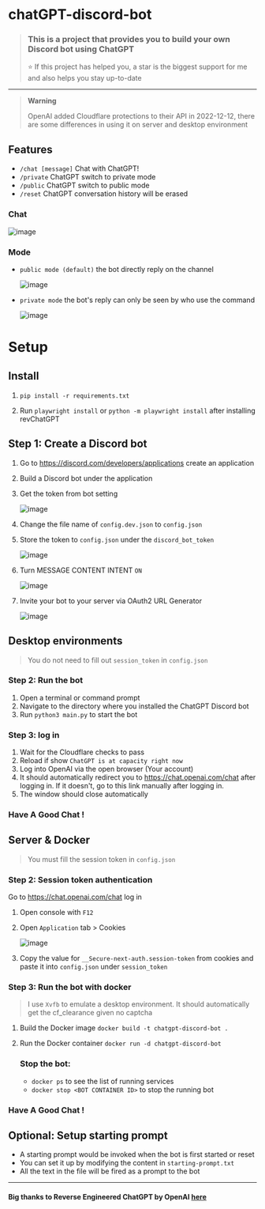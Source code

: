 # chatGPT-discord-bot

> ### This is a project that provides you to build your own Discord bot using ChatGPT
>
> ⭐️ If this project has helped you, a star is the biggest support for me and also helps you stay up-to-date 
---
> **Warning**
>
> OpenAI added Cloudflare protections to their API in 2022-12-12, there are some differences in using it on server and desktop environment

## Features

* `/chat [message]` Chat with ChatGPT!
* `/private` ChatGPT switch to private mode
* `/public`  ChatGPT switch to public  mode
* `/reset`   ChatGPT conversation history will be erased

### Chat

![image](https://user-images.githubusercontent.com/89479282/206497774-47d960cd-1aeb-4fba-9af5-1f9d6ff41f00.gif)

### Mode

* `public mode (default)`  the bot directly reply on the channel

  ![image](https://user-images.githubusercontent.com/89479282/206565977-d7c5d405-fdb4-4202-bbdd-715b7c8e8415.gif)
* `private mode` the bot's reply can only be seen by who use the command

  ![image](https://user-images.githubusercontent.com/89479282/206565873-b181e600-e793-4a94-a978-47f806b986da.gif)

# Setup

## Install

1. `pip install -r requirements.txt`

2. Run `playwright install` or `python -m playwright install` after installing revChatGPT

## Step 1: Create a Discord bot

1. Go to https://discord.com/developers/applications create an application
2. Build a Discord bot under the application
3. Get the token from bot setting

   ![image](https://user-images.githubusercontent.com/89479282/205949161-4b508c6d-19a7-49b6-b8ed-7525ddbef430.png)
4. Change the file name of `config.dev.json` to `config.json`
5. Store the token to `config.json` under the `discord_bot_token`

   ![image](https://user-images.githubusercontent.com/89479282/207357762-94234aa7-aa55-4504-8dfd-9c68ae23a826.png)
   
5. Turn MESSAGE CONTENT INTENT `ON`

   ![image](https://user-images.githubusercontent.com/89479282/205949323-4354bd7d-9bb9-4f4b-a87e-deb9933a89b5.png)
   
6. Invite your bot to your server via OAuth2 URL Generator

   ![image](https://user-images.githubusercontent.com/89479282/205949600-0c7ddb40-7e82-47a0-b59a-b089f929d177.png)

## Desktop environments

> You do not need to fill out `session_token` in `config.json`

### Step 2: Run the bot
1. Open a terminal or command prompt
2. Navigate to the directory where you installed the ChatGPT Discord bot
3. Run `python3 main.py` to start the bot
### Step 3: log in
1. Wait for the Cloudflare checks to pass
2. Reload if show `ChatGPT is at capacity right now`
3. Log into OpenAI via the open browser (Your account)
4. It should automatically redirect you to https://chat.openai.com/chat after logging in. If it doesn't, go to this link manually after logging in.
5. The window should close automatically

### Have A Good Chat !

 
## Server & Docker

> You must fill the session token in `config.json`

### Step 2: Session token authentication

Go to https://chat.openai.com/chat log in

1. Open console with `F12`

2. Open `Application` tab > Cookies

    ![image](https://user-images.githubusercontent.com/36258159/205494773-32ef651a-994d-435a-9f76-a26699935dac.png)

3. Copy the value for `__Secure-next-auth.session-token` from cookies and paste it into `config.json` under `session_token`

### Step 3: Run the bot with docker

> I use `Xvfb` to emulate a desktop environment. It should automatically get the cf_clearance given no captcha

1. Build the Docker image `docker build -t chatgpt-discord-bot .`
2. Run the Docker container  `docker run -d chatgpt-discord-bot`

   ### Stop the bot:

   * `docker ps` to see the list of running services
   * `docker stop <BOT CONTAINER ID>` to stop the running bot

### Have A Good Chat !

## Optional: Setup starting prompt

* A starting prompt would be invoked when the bot is first started or reset
* You can set it up by modifying the content in `starting-prompt.txt`
* All the text in the file will be fired as a prompt to the bot  

---
#### Big thanks to Reverse Engineered ChatGPT by OpenAI [here](https://github.com/acheong08/ChatGPT)
